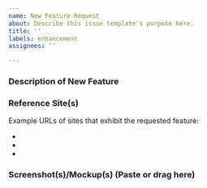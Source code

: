 ```yaml
---
name: New Feature Request
about: Describe this issue template's purpose here.
title: ''
labels: enhancement
assignees: ''

---
```


### Description of New Feature


### Reference Site(s)

Example URLs of sites that exhibit the requested feature:

- 
- 
- 

### Screenshot(s)/Mockup(s) (Paste or drag here)
